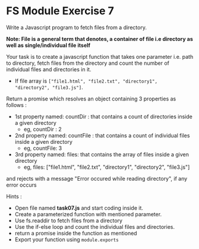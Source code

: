 # FS Module Exercise 7

Write a Javascript program to fetch files from a directory.

**Note: File is a general term that denotes, a container of file i.e
 directory as well as single/individual file itself**

Your task is to create a javascript function that takes one parameter i.e. path to directory, 
fetch files from the directory and count the number of individual files and directories in it.

- If file array is 
`["file1.html", "file2.txt", "directory1", "directory2", "file3.js"]`.

Return a promise which resolves an object containing 3 properties as follows :

- 1st property named: countDir : that contains a count of directories inside a given directory
  - eg, countDir : 2
- 2nd property named: countFile : that contains a count of individual files inside a given directory
  - eg, countFile: 3
- 3rd property named: files: that contains the array of files inside a given directory
  - eg, files: ["file1.html", "file2.txt", "directory1", "directory2", "file3.js"]



and rejects with a message "Error occured while reading directory", 
if any error occurs

Hints :

- Open file named **task07.js** and start coding inside it.
- Create a parameterized function with mentioned parameter.
- Use fs.readdir to fetch files from a directory
- Use the if-else loop and count the individual files and directories.
- return a promise inside the function as mentioned
- Export your function using `module.exports`
